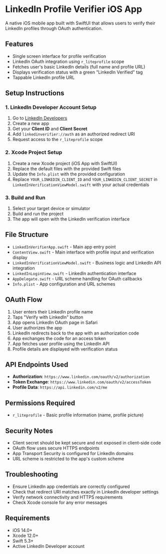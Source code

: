 # LinkedIn Profile Verifier iOS App

A native iOS mobile app built with SwiftUI that allows users to verify their LinkedIn profiles through OAuth authentication.

## Features

- Single screen interface for profile verification
- LinkedIn OAuth integration using `r_liteprofile` scope
- Fetches user's basic LinkedIn details (full name and profile URL)
- Displays verification status with a green "LinkedIn Verified" tag
- Tappable LinkedIn profile URL

## Setup Instructions

### 1. LinkedIn Developer Account Setup

1. Go to [LinkedIn Developers](https://www.linkedin.com/developers/)
2. Create a new app
3. Get your **Client ID** and **Client Secret**
4. Add `linkedinverifier://auth` as an authorized redirect URI
5. Request access to the `r_liteprofile` scope

### 2. Xcode Project Setup

1. Create a new Xcode project (iOS App with SwiftUI)
2. Replace the default files with the provided Swift files
3. Update the `Info.plist` with the provided configuration
4. Replace `YOUR_LINKEDIN_CLIENT_ID` and `YOUR_LINKEDIN_CLIENT_SECRET` in `LinkedInVerificationViewModel.swift` with your actual credentials

### 3. Build and Run

1. Select your target device or simulator
2. Build and run the project
3. The app will open with the LinkedIn verification interface

## File Structure

- `LinkedInVerifierApp.swift` - Main app entry point
- `ContentView.swift` - Main interface with profile input and verification display
- `LinkedInVerificationViewModel.swift` - Business logic and LinkedIn API integration
- `LinkedInLoginView.swift` - LinkedIn authentication interface
- `AppDelegate.swift` - URL scheme handling for OAuth callbacks
- `Info.plist` - App configuration and URL schemes

## OAuth Flow

1. User enters their LinkedIn profile name
2. Taps "Verify with LinkedIn" button
3. App opens LinkedIn OAuth page in Safari
4. User authorizes the app
5. LinkedIn redirects back to the app with an authorization code
6. App exchanges the code for an access token
7. App fetches user profile using the LinkedIn API
8. Profile details are displayed with verification status

## API Endpoints Used

- **Authorization**: `https://www.linkedin.com/oauth/v2/authorization`
- **Token Exchange**: `https://www.linkedin.com/oauth/v2/accessToken`
- **Profile Data**: `https://api.linkedin.com/v2/me`

## Permissions Required

- `r_liteprofile` - Basic profile information (name, profile picture)

## Security Notes

- Client secret should be kept secure and not exposed in client-side code
- OAuth flow uses secure HTTPS endpoints
- App Transport Security is configured for LinkedIn domains
- URL scheme is restricted to the app's custom scheme

## Troubleshooting

- Ensure LinkedIn app credentials are correctly configured
- Check that redirect URI matches exactly in LinkedIn developer settings
- Verify network connectivity and HTTPS requirements
- Check Xcode console for any error messages

## Requirements

- iOS 14.0+
- Xcode 12.0+
- Swift 5.3+
- Active LinkedIn Developer account